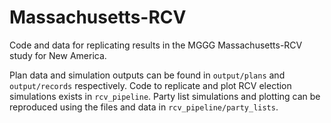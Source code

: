 # Massachusetts-RCV
Code and data for replicating results in the MGGG Massachusetts-RCV study for New America.

Plan data and simulation outputs can be found in `output/plans` and `output/records` respectively. Code to replicate and plot RCV election simulations exists in `rcv_pipeline`. Party list simulations and plotting can be reproduced using the files and data in `rcv_pipeline/party_lists`. 

